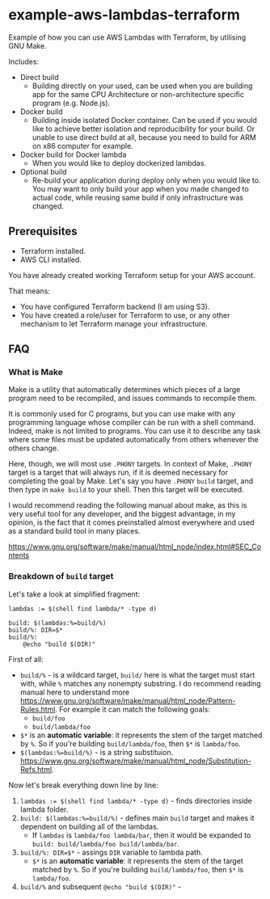# example-aws-lambdas-terraform

Example of how you can use AWS Lambdas with Terraform,
by utilising GNU Make.

Includes:

* Direct build
    * Building directly on your used, can be used when you are building
      app for the same CPU Architecture or non-architecture specific
      program (e.g. Node.js).
* Docker build
    * Building inside isolated Docker container. Can be used if you
      would like to achieve better isolation and reproducibility
      for your build. Or unable to use direct build at all, because
      you need to build for ARM on x86 computer for example.
* Docker build for Docker lambda
    * When you would like to deploy dockerized lambdas.
* Optional build
    * Re-build your application during deploy only when you would like to.
      You may want to only build your app when you made changed to actual
      code, while reusing same build if only infrastructure was changed.

## Prerequisites

* Terraform installed.
* AWS CLI installed.

You have already created working Terraform setup for your AWS account.

That means:

* You have configured Terraform backend (I am using S3).
* You have created a role/user for Terraform to use, or any 
  other mechanism to let Terraform manage your infrastructure.

## FAQ

### What is Make

Make is a utility that automatically determines which pieces
of a large program need to be recompiled, and issues commands
to recompile them.

It is commonly used for C programs, but you can use make 
with any programming language whose compiler can be run 
with a shell command. Indeed, make is not limited to programs.
You can use it to describe any task where some files must 
be updated automatically from others whenever the others change.

Here, though, we will most use `.PHONY` targets.
In context of Make, `.PHONY` target is a target that will
always run, if it is deemed necessary for completing the
goal by Make. Let's say you have `.PHONY` `build` target,
and then type in `make build` to your shell. Then this
target will be executed.

I would recommend reading the following manual about make,
as this is very useful tool for any developer, and the
biggest advantage, in my opinion, is the fact that it
comes preinstalled almost everywhere and used as a
standard build tool in many places.

https://www.gnu.org/software/make/manual/html_node/index.html#SEC_Contents

### Breakdown of `build` target

Let's take a look at simplified fragment:

```make
lambdas := $(shell find lambda/* -type d)

build: $(lambdas:%=build/%)
build/%: DIR=$*
build/%:
	@echo "build $(DIR)"
```

First of all:

*  `build/%` - is a wildcard target, `build/` here is what the target must start with,
    while `%` matches any nonempty substring. I do recommend reading manual here to
    understand more https://www.gnu.org/software/make/manual/html_node/Pattern-Rules.html.
    For example it can match the following goals: 
    * `build/foo`
    * `build/lambda/foo`
* `$*` is an **automatic variable**: it represents the stem of the target matched by `%`.
  So if you're building `build/lambda/foo`, then `$*` is `lambda/foo`.
* `$(lambdas:%=build/%)` - is a string substituion.
  https://www.gnu.org/software/make/manual/html_node/Substitution-Refs.html.

Now let's break everything down line by line:

1. `lambdas := $(shell find lambda/* -type d)` - finds directories inside lambda folder.
2. `build: $(lambdas:%=build/%)` - defines main `build` target and makes it dependent on
    building all of the lambdas.
    * If `lambdas` is `lambda/foo lambda/bar`, then it would be
      expanded to `build: build/lambda/foo build/lambda/bar`.
3. `build/%: DIR=$*` - assings `DIR` variable to lambda path.
    * `$*` is an **automatic variable**: it represents the stem of the target matched by `%`.
      So if you're building `build/lambda/foo`, then `$*` is `lambda/foo`.
4. `build/%` and subsequent `@echo "build $(DIR)"` - 
